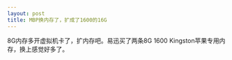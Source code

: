 ```yaml
---
layout: post
title: MBP换内存了，扩成了1600的16G
---
```

8G内存多开虚拟机卡了，扩内存吧。易迅买了两条8G 1600 Kingston苹果专用内存，换上感觉好多了。
